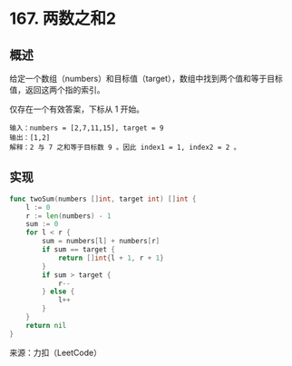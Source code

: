# 167. 两数之和2

## 概述

给定一个数组（numbers）和目标值（target），数组中找到两个值和等于目标值，返回这两个指的索引。

仅存在一个有效答案，下标从 1 开始。

```text
输入：numbers = [2,7,11,15], target = 9
输出：[1,2]
解释：2 与 7 之和等于目标数 9 。因此 index1 = 1, index2 = 2 。
```

## 实现

```go
func twoSum(numbers []int, target int) []int {
    l := 0
    r := len(numbers) - 1
    sum := 0
    for l < r {
        sum = numbers[l] + numbers[r]
        if sum == target {
            return []int{l + 1, r + 1}
        }
        if sum > target {
            r--
        } else {
            l++
        }
    }
    return nil
}
```

来源：力扣（LeetCode）
